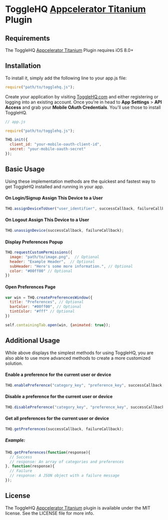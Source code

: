 # ToggleHQ [Appcelerator Titanium](https://www.appcelerator.com) Plugin

## Requirements

The ToggleHQ [Appcelerator Titanium](https://www.appcelerator.com) Plugin requires iOS 8.0+

## Installation

To install it, simply add the following line to your app.js file:

```js
require("path/to/togglehq.js");
```

Create your application by visiting [ToggleHQ.com](https://togglehq.com) and either registering or logging into an existing account. Once you're in head to **App Settings** > **API Access** and grab your **Mobile OAuth Credentials**. You'll use those to install ToggleHQ.

```js
// app.js

require("path/to/togglehq.js");

THQ.init({
  client_id: "your-mobile-oauth-client-id",
  secret: "your-mobile-oauth-secret"
});
```

## Basic Usage

Using these implementation methods are the quickest and fastest way to get ToggleHQ installed and running in your app.

#### On Login/Signup Assign This Device to a User

```js
THQ.assignDeviceToUser("user_identifier", successCallback, failureCallback);
```

#### On Logout Assign This Device to a User

```js
THQ.unassignDevice(successCallback, failureCallback);
```

#### Display Preferences Popup

```js
THQ.requestCustomPermissions({
  image: "path/to/image.png",  // Optional
  header: "Example Header",  // Optional
  subHeader: "Here's some more information.", // Optional
  color: "#00ff00" // Optional
})
```

#### Open Preferences Page

```js
var win = THQ.createPreferencesWindow({
  title: "Preferences", // Optional
  barColor: "#00ff00", // Optional
  tintColor: "#fff" // Optional
})

self.containingTab.open(win, {animated: true});
```

## Additional Usage

While above displays the simplest methods for using ToggleHQ, you are also able to use more advanced methods to create a more customized solution.

#### Enable a preference for the current user or device

```js
THQ.enablePreference("category_key", "preference_key", successCallback, failureCallback);
```

#### Disable a preference for the current user or device

```js
THQ.disablePreference("category_key", "preference_key", successCallback, failureCallback);
```

#### Get all preferences for the current user or device

```js
THQ.getPreferences(successCallback, failureCallback);
```

##### Example:

```js
THQ.getPreferences(function(response){
  // Success
  // response: An array of categories and preferences
}, function(response){
  // Failure
  // response: A JSON object with a failure message
});
```


## License

The ToggleHQ [Appcelerator Titanium](https://www.appcelerator.com) plugin is available under the MIT license. See the LICENSE file for more info.
